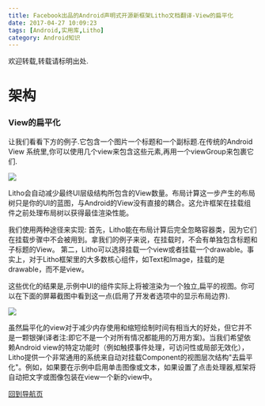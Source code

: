 ```yaml
---
title: Facebook出品的Android声明式开源新框架Litho文档翻译-View的扁平化
date: 2017-04-27 10:09:23
tags: [Android,实用库,Litho]
category: Android知识
---
```


欢迎转载,转载请标明出处.

# 架构

### View的扁平化
让我们看看下方的例子.它包含一个图片一个标题和一个副标题.在传统的Android View 系统里,你可以使用几个view来包含这些元素,再用一个viewGroup来包裹它们.

![](/image/20170426150749.png)

Litho会自动减少最终UI层级结构所包含的View数量。布局计算这一步产生的布局树只是你的UI的蓝图，与Android的View没有直接的耦合。这允许框架在挂载组件之前处理布局树以获得最佳渲染性能。

我们使用两种途径来实现:
首先，Litho能在布局计算后完全忽略容器类，因为它们在挂载步骤中不会被用到。拿我们的例子来说，在挂载时，不会有单独包含标题和子标题的View。
第二，Litho可以选择挂载一个view或者挂载一个drawable。事实上，对于Litho框架里的大多数核心组件，如Text和Image，挂载的是drawable，而不是view。

这些优化的结果是,示例中UI的组件实际上将被渲染为一个独立,扁平的视图。你可以在下面的屏幕截图中看到这一点(启用了开发者选项中的显示布局边界).

![](/image/20170426150806.png)

虽然扁平化的view对于减少内存使用和缩短绘制时间有相当大的好处，但它并不是一颗银弹(译者注:即它不是一个对所有情况都能用的万用方案)。当我们希望依赖Android view的特定功能时（例如触摸事件处理，可访问性或局部无效化），Litho提供一个非常通用的系统来自动对挂载Component的视图层次结构"去扁平化"。例如，如果要在示例中启用单击图像或文本，如果设置了点击处理器,框架将自动把文字或图像包装在view一个新的view中。

[回到导航页](https://shikieiki.github.io/2017/05/04/Facebook%E5%87%BA%E5%93%81%E7%9A%84Android%E5%A3%B0%E6%98%8E%E5%BC%8F%E5%BC%80%E6%BA%90%E6%96%B0%E6%A1%86%E6%9E%B6Litho%E6%96%87%E6%A1%A3%E7%BF%BB%E8%AF%91-%E6%80%BB%E8%A7%88%E5%92%8C%E5%AF%BC%E8%88%AA/)